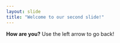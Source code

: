 ```yaml
---
layout: slide
title: "Welcome to our second slide!"
---
```

**How are you?**
Use the left arrow to go back!
